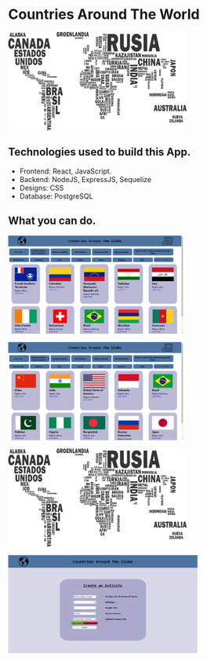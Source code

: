 
# Countries Around The World

<p align="left">
  <img height="200" src="./countries.png" />
</p>

## Technologies used to build this App.

- Frontend: React, JavaScript.
- Backend: NodeJS, ExpressJS, Sequelize
- Designs: CSS
- Database: PostgreSQL

## What you can do.

<p align="left">
  <img height="200" src="./images/Capture.png" />
</p>

<p align="left">
  <img height="200" src="./images/Capture1.png" />
</p>

<p align="left">
  <img height="200" src="./countries.png" />
</p>

<p align="left">
  <img height="200" src="./images/Screenshot 2021-05-27 125320.png" />
</p
